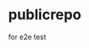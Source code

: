 # publicrepo
for e2e test



































































































































































































































































































































































































































































































































































































































































































































































































































































































































































































































































































































































































































































































































































































































































































































































































































































































































































































































































































































































































































































































































































































































































































































































































































































































































































































































































































































































































































































































































































































































































































































































































































































































































































































































































































































































































































































































































